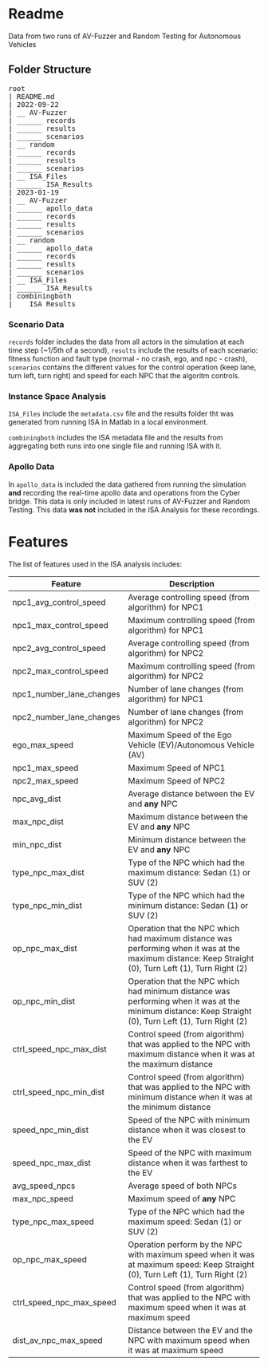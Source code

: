 # Readme
Data from two runs of AV-Fuzzer and Random Testing for Autonomous Vehicles

## Folder Structure

<pre>
root
| README.md
| 2022-09-22
| __ AV-Fuzzer
| ______ records
| ______ results
| ______ scenarios
| __ random
| ______ records
| ______ results
| ______ scenarios
| __ ISA_Files
| ______ ISA_Results
| 2023-01-19
| __ AV-Fuzzer
| ______ apollo_data
| ______ records
| ______ results
| ______ scenarios
| __ random
| ______ apollo_data
| ______ records
| ______ results
| ______ scenarios
| __ ISA_Files
| ______ ISA_Results
| combiningboth
| __ ISA_Results
</pre>

### Scenario Data
`records` folder includes the data from all actors in the simulation at each time step (~1/5th of a second), `results` include the results of each scenario: fitness function and fault type (normal - no crash, ego, and npc - crash), `scenarios` contains the different values for the control operation (keep lane, turn left, turn right) and speed for each NPC that the algoritm controls.

### Instance Space Analysis

`ISA_Files` include the `metadata.csv` file and the results folder tht was generated from running ISA in Matlab in a local environment.

`combiningboth` includes the ISA metadata file and the results from aggregating both runs into one single file and running ISA with it.

### Apollo Data
In `apollo_data` is included the data gathered from running the simulation **and** recording the real-time apollo data and operations from the Cyber bridge. This data is only included in latest runs of AV-Fuzzer and Random Testing. This data **was not** included in the ISA Analysis for these recordings.

# Features

The list of features used in the ISA analysis includes:

| Feature | Description |
| ------- | ----------- |
| npc1_avg_control_speed | Average controlling speed (from algorithm) for NPC1 |
| npc1_max_control_speed | Maximum controlling speed (from algorithm) for NPC1 |
| npc2_avg_control_speed | Average controlling speed (from algorithm) for NPC2 |
| npc2_max_control_speed | Maximum controlling speed (from algorithm) for NPC2 |
| npc1_number_lane_changes | Number of lane changes (from algorithm) for NPC1 |
| npc2_number_lane_changes | Number of lane changes (from algorithm) for NPC2 |
| ego_max_speed | Maximum Speed of the Ego Vehicle (EV)/Autonomous Vehicle (AV) |
| npc1_max_speed | Maximum Speed of NPC1 |
| npc2_max_speed | Maximum Speed of NPC2 |
| npc_avg_dist | Average distance between the EV and **any** NPC |
| max_npc_dist | Maximum distance between the EV and **any** NPC|
| min_npc_dist | Minimum distance between the EV and **any** NPC|
| type_npc_max_dist | Type of the NPC which had the maximum distance: Sedan (1) or SUV (2) |
| type_npc_min_dist | Type of the NPC which had the minimum distance: Sedan (1) or SUV (2) |
| op_npc_max_dist | Operation that the NPC which had maximum distance was performing when it was at the maximum distance: Keep Straight (0), Turn Left (1), Turn Right (2) |
| op_npc_min_dist | Operation that the NPC which had minimum distance was performing when it was at the minimum distance: Keep Straight (0), Turn Left (1), Turn Right (2) |
| ctrl_speed_npc_max_dist | Control speed (from algorithm) that was applied to the NPC with maximum distance when it was at the maximum distance |
| ctrl_speed_npc_min_dist | Control speed (from algorithm) that was applied to the NPC with minimum distance when it was at the minimum distance |
| speed_npc_min_dist | Speed of the NPC with minimum distance when it was closest to the EV|
| speed_npc_max_dist | Speed of the NPC with maximum distance when it was farthest to the EV|
| avg_speed_npcs | Average speed of both NPCs |
| max_npc_speed | Maximum speed of **any** NPC |
| type_npc_max_speed | Type of the NPC which had the maximum speed: Sedan (1) or SUV (2) |
| op_npc_max_speed | Operation perform by the NPC with maximum speed when it was at maximum speed: Keep Straight (0), Turn Left (1), Turn Right (2) |
| ctrl_speed_npc_max_speed | Control speed (from algorithm) that was applied to the NPC with maximum speed when it was at maximum speed |
| dist_av_npc_max_speed | Distance between the EV and the NPC with maximum speed when it was at maximum speed |
